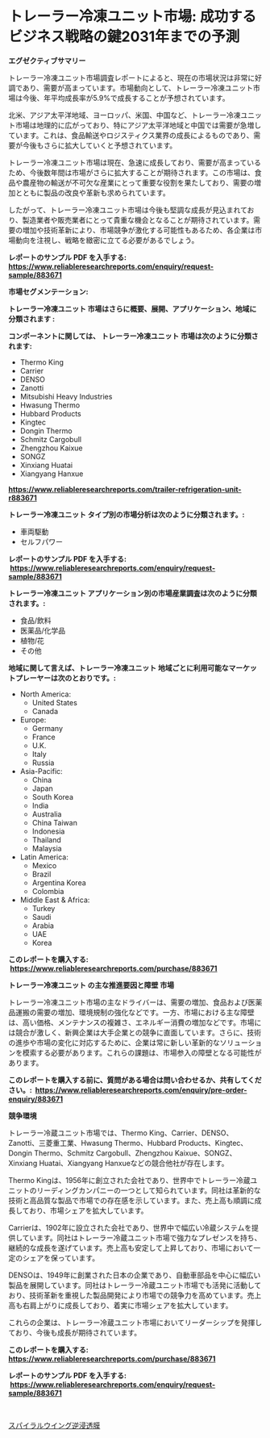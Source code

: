 <p><h1>トレーラー冷凍ユニット市場: 成功するビジネス戦略の鍵2031年までの予測</h1></p><p><strong>エグゼクティブサマリー</strong></p>
<p><p>トレーラー冷凍ユニット市場調査レポートによると、現在の市場状況は非常に好調であり、需要が高まっています。市場動向として、トレーラー冷凍ユニット市場は今後、年平均成長率が5.9%で成長することが予想されています。</p><p>北米、アジア太平洋地域、ヨーロッパ、米国、中国など、トレーラー冷凍ユニット市場は地理的に広がっており、特にアジア太平洋地域と中国では需要が急増しています。これは、食品輸送やロジスティクス業界の成長によるものであり、需要が今後もさらに拡大していくと予想されています。</p><p>トレーラー冷凍ユニット市場は現在、急速に成長しており、需要が高まっているため、今後数年間は市場がさらに拡大することが期待されます。この市場は、食品や農産物の輸送が不可欠な産業にとって重要な役割を果たしており、需要の増加とともに製品の改良や革新も求められています。</p><p>したがって、トレーラー冷凍ユニット市場は今後も堅調な成長が見込まれており、製造業者や販売業者にとって貴重な機会となることが期待されています。需要の増加や技術革新により、市場競争が激化する可能性もあるため、各企業は市場動向を注視し、戦略を緻密に立てる必要があるでしょう。</p></p>
<p><strong>レポートのサンプル PDF を入手する: <a href="https://www.reliableresearchreports.com/enquiry/request-sample/883671">https://www.reliableresearchreports.com/enquiry/request-sample/883671</a></strong></p>
<p><strong>市場セグメンテーション:</strong></p>
<p><strong> トレーラー冷凍ユニット 市場はさらに概要、展開、アプリケーション、地域に分類されます :</strong></p>
<p><strong>コンポーネントに関しては、 トレーラー冷凍ユニット 市場は次のように分類されます: &nbsp;</strong></p>
<p><ul><li>Thermo King</li><li>Carrier</li><li>DENSO</li><li>Zanotti</li><li>Mitsubishi Heavy Industries</li><li>Hwasung Thermo</li><li>Hubbard Products</li><li>Kingtec</li><li>Dongin Thermo</li><li>Schmitz Cargobull</li><li>Zhengzhou Kaixue</li><li>SONGZ</li><li>Xinxiang Huatai</li><li>Xiangyang Hanxue</li></ul></p>
<p><strong><a href="https://www.reliableresearchreports.com/trailer-refrigeration-unit-r883671">https://www.reliableresearchreports.com/trailer-refrigeration-unit-r883671</a></strong></p>
<p><strong> トレーラー冷凍ユニット タイプ別の市場分析は次のように分類されます。:</strong></p>
<p><ul><li>車両駆動</li><li>セルフパワー</li></ul></p>
<p><strong>レポートのサンプル PDF を入手する: &nbsp;<a href="https://www.reliableresearchreports.com/enquiry/request-sample/883671">https://www.reliableresearchreports.com/enquiry/request-sample/883671</a></strong></p>
<p><strong> トレーラー冷凍ユニット アプリケーション別の市場産業調査は次のように分類されます。:</strong></p>
<p><ul><li>食品/飲料</li><li>医薬品/化学品</li><li>植物/花</li><li>その他</li></ul></p>
<p><strong>地域に関して言えば、トレーラー冷凍ユニット 地域ごとに利用可能なマーケットプレーヤーは次のとおりです。:</strong></p>
<p><ul>
    <li>
        North America:
        <ul>
            <li>United States</li>
            <li>Canada</li>
        </ul>
    </li>
    <li>
        Europe:
        <ul>
            <li>Germany</li>
            <li>France</li>
            <li>U.K.</li>
            <li>Italy</li>
            <li>Russia</li>
        </ul>
    </li>
    <li>
        Asia-Pacific:
        <ul>
            <li>China</li>
            <li>Japan</li>
            <li>South Korea</li>
            <li>India</li>
            <li>Australia</li>
            <li>China Taiwan</li>
            <li>Indonesia</li>
            <li>Thailand</li>
            <li>Malaysia</li>
        </ul>
    </li>
    <li>
        Latin America:
        <ul>
            <li>Mexico</li>
            <li>Brazil</li>
            <li>Argentina Korea</li>
            <li>Colombia</li>
        </ul>
    </li>
    <li>
        Middle East & Africa:
        <ul>
            <li>Turkey</li>
            <li>Saudi</li>
            <li>Arabia</li>
            <li>UAE</li>
            <li>Korea</li>
        </ul>
    </li>
    </ul></p>
<p><strong>このレポートを購入する: &nbsp;<a href="https://www.reliableresearchreports.com/purchase/883671">https://www.reliableresearchreports.com/purchase/883671</a></strong></p>
<p><strong>トレーラー冷凍ユニット の主な推進要因と障壁 市場</strong></p>
<p><p>トレーラー冷凍ユニット市場の主なドライバーは、需要の増加、食品および医薬品運搬の需要の増加、環境規制の強化などです。一方、市場における主な障壁は、高い価格、メンテナンスの複雑さ、エネルギー消費の増加などです。市場には競合が激しく、新興企業は大手企業との競争に直面しています。さらに、技術の進歩や市場の変化に対応するために、企業は常に新しい革新的なソリューションを模索する必要があります。これらの課題は、市場参入の障壁となる可能性があります。</p></p>
<p><strong>このレポートを購入する前に、質問がある場合は問い合わせるか、共有してください。:&nbsp; <a href="https://www.reliableresearchreports.com/enquiry/pre-order-enquiry/883671">https://www.reliableresearchreports.com/enquiry/pre-order-enquiry/883671</a></strong></p>
<p><strong>競争環境</strong></p>
<p><p>トレーラー冷蔵ユニット市場では、Thermo King、Carrier、DENSO、Zanotti、三菱重工業、Hwasung Thermo、Hubbard Products、Kingtec、Dongin Thermo、Schmitz Cargobull、Zhengzhou Kaixue、SONGZ、Xinxiang Huatai、Xiangyang Hanxueなどの競合他社が存在します。</p><p>Thermo Kingは、1956年に創立された会社であり、世界中でトレーラー冷蔵ユニットのリーディングカンパニーの一つとして知られています。同社は革新的な技術と高品質な製品で市場での存在感を示しています。また、売上高も順調に成長しており、市場シェアを拡大しています。</p><p>Carrierは、1902年に設立された会社であり、世界中で幅広い冷蔵システムを提供しています。同社はトレーラー冷蔵ユニット市場で強力なプレゼンスを持ち、継続的な成長を遂げています。売上高も安定して上昇しており、市場において一定のシェアを保っています。</p><p>DENSOは、1949年に創業された日本の企業であり、自動車部品を中心に幅広い製品を展開しています。同社はトレーラー冷蔵ユニット市場でも活発に活動しており、技術革新を重視した製品開発により市場での競争力を高めています。売上高も右肩上がりに成長しており、着実に市場シェアを拡大しています。</p><p>これらの企業は、トレーラー冷蔵ユニット市場においてリーダーシップを発揮しており、今後も成長が期待されています。</p></p>
<p><strong>このレポートを購入する: &nbsp; <a href="https://www.reliableresearchreports.com/purchase/883671">https://www.reliableresearchreports.com/purchase/883671</a></strong></p>
<p><strong>レポートのサンプル PDF を入手する: &nbsp;<a href="https://www.reliableresearchreports.com/enquiry/request-sample/883671">https://www.reliableresearchreports.com/enquiry/request-sample/883671</a></strong><strong></strong></p>
<p>&nbsp;</p>
<p><p><a href="https://github.com/nemesis2824/Market-Research-Report-List-1/blob/main/747777523622.md">スパイラルウイング逆浸透膜</a></p></p>